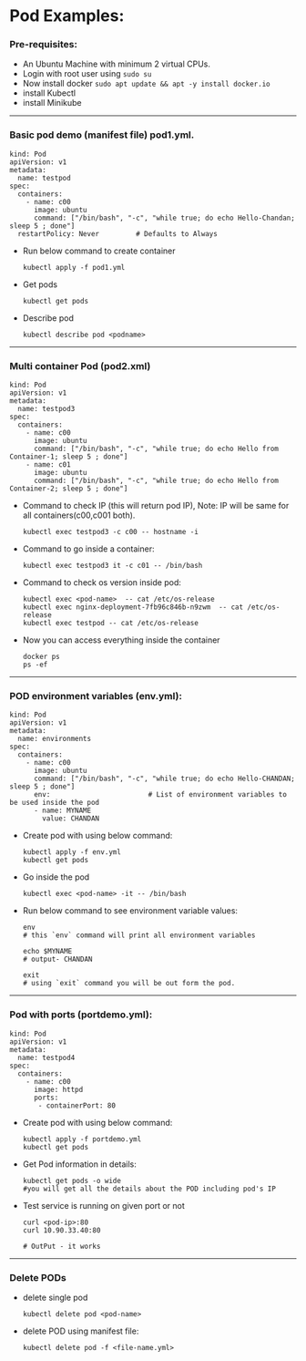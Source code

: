 # Pod Examples:

### Pre-requisites:
- An Ubuntu Machine with minimum 2 virtual CPUs.
- Login with root user using `sudo su`
- Now install docker `sudo apt update && apt -y install docker.io`
- install Kubectl
- install Minikube

---
### Basic pod demo (manifest file) pod1.yml.
```
kind: Pod                              
apiVersion: v1                     
metadata:                           
  name: testpod                  
spec:                                    
  containers:                      
    - name: c00                     
      image: ubuntu              
      command: ["/bin/bash", "-c", "while true; do echo Hello-Chandan; sleep 5 ; done"]
  restartPolicy: Never         # Defaults to Always
```
- Run below command to create container
  ```
  kubectl apply -f pod1.yml
  ```
- Get pods
  ```
  kubectl get pods
  ```
- Describe pod
  ```
  kubectl describe pod <podname>
  ```
  
---
### Multi container Pod (pod2.xml)
```
kind: Pod
apiVersion: v1
metadata:
  name: testpod3
spec:
  containers:
    - name: c00
      image: ubuntu
      command: ["/bin/bash", "-c", "while true; do echo Hello from Container-1; sleep 5 ; done"]
    - name: c01
      image: ubuntu
      command: ["/bin/bash", "-c", "while true; do echo Hello from Container-2; sleep 5 ; done"]
```
- Command to check IP (this will return pod IP), Note: IP will be same for all containers(c00,c001 both).
  ```
  kubectl exec testpod3 -c c00 -- hostname -i
  ```
- Command to go inside a container:
  ```
  kubectl exec testpod3 it -c c01 -- /bin/bash
  ```
- Command to check os version inside pod:
  ```
  kubectl exec <pod-name>  -- cat /etc/os-release
  kubectl exec nginx-deployment-7fb96c846b-n9zwm  -- cat /etc/os-release
  kubectl exec testpod -- cat /etc/os-release
  ```
- Now you can access everything inside the container
  ```
  docker ps
  ps -ef
  ```
---
### POD environment variables (env.yml):
```
kind: Pod
apiVersion: v1
metadata:
  name: environments
spec:
  containers:
    - name: c00
      image: ubuntu
      command: ["/bin/bash", "-c", "while true; do echo Hello-CHANDAN; sleep 5 ; done"]
      env:                        # List of environment variables to be used inside the pod
      - name: MYNAME
        value: CHANDAN
```
- Create pod with using below command:
  ```
  kubectl apply -f env.yml
  kubectl get pods
  ```
- Go inside the pod
  ```
  kubectl exec <pod-name> -it -- /bin/bash
  ```
- Run below command to see environment variable values:
  ```
  env
  # this `env` command will print all environment variables

  echo $MYNAME
  # output- CHANDAN

  exit
  # using `exit` command you will be out form the pod.
  ```

---
### Pod with ports (portdemo.yml):
```
kind: Pod
apiVersion: v1
metadata:
  name: testpod4
spec:
  containers:
    - name: c00
      image: httpd
      ports:
       - containerPort: 80 
```
- Create pod with using below command:
  ```
  kubectl apply -f portdemo.yml
  kubectl get pods
  ```
- Get Pod information in details:
  ```
  kubectl get pods -o wide
  #you will get all the details about the POD including pod's IP
  ```
- Test service is running on given port or not
  ```
  curl <pod-ip>:80
  curl 10.90.33.40:80 

  # OutPut - it works
  ```

---
### Delete PODs
- delete single pod
  ```
  kubectl delete pod <pod-name>
  ```
- delete POD using manifest file:
  ```
  kubectl delete pod -f <file-name.yml>
  ```
